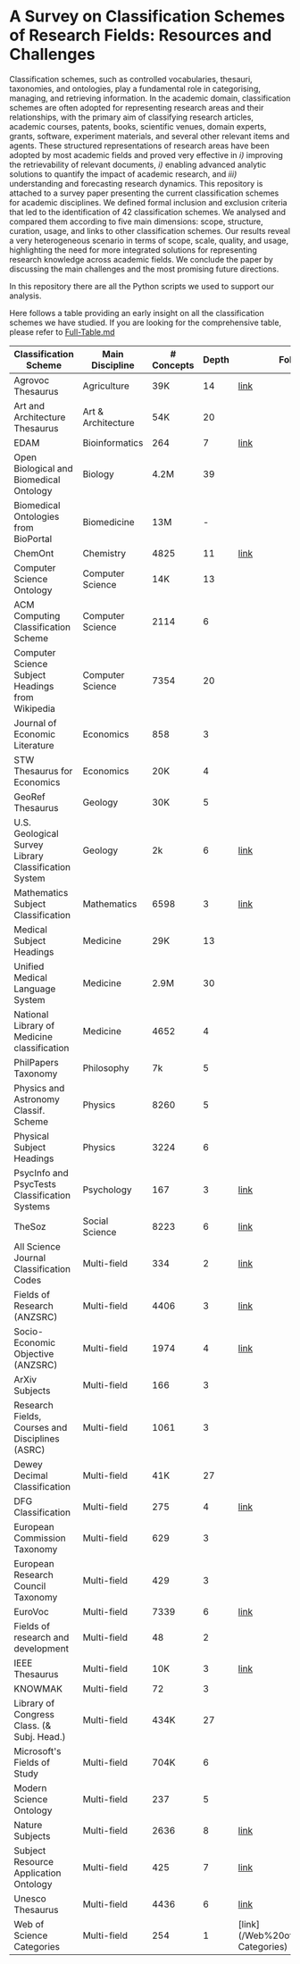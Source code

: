 # A Survey on Classification Schemes of Research Fields: Resources and Challenges

Classification schemes, such as controlled vocabularies, thesauri, taxonomies, and ontologies, play a fundamental role in categorising, managing, and retrieving information. In the academic domain, classification schemes are often adopted for representing research areas and their relationships, with the primary aim of classifying research articles, academic courses, patents, books, scientific venues, domain experts, grants, software, experiment materials, and several other relevant items and agents. These structured representations of research areas have been adopted by most academic fields and proved very effective in *i)* improving the retrievability of relevant documents, *i)* enabling advanced analytic solutions to quantify the impact of academic research, and *iii)* understanding and forecasting research dynamics. This repository is attached to a survey paper presenting the current classification schemes for academic disciplines. We defined formal inclusion and exclusion criteria that led to the identification of 42 classification schemes. We analysed and compared them according to five main dimensions: scope, structure, curation, usage, and links to other classification schemes. Our results reveal a very heterogeneous scenario in terms of scope, scale, quality, and usage, highlighting the need for more integrated solutions for representing research knowledge across academic fields. We conclude the paper by discussing the main challenges and the most promising future directions.

In this repository there are all the Python scripts we used to support our analysis.


Here follows a table providing an early insight on all the classification schemes we have studied. If you are looking for the comprehensive table, please refer to [Full-Table.md](/Full%2DTable.md)


| Classification Scheme                                | Main Discipline       | # Concepts | Depth | Folder   |
|------------------------------------------------------|-----------------------|------------|-------|----------|
| Agrovoc Thesaurus                                    | Agriculture           | 39K        | 14    | [link](/Agrovoc%20Thesaurus) |
| Art and Architecture Thesaurus                       | Art \& Architecture   | 54K        | 20    |          |
| EDAM                                                 | Bioinformatics        | 264        | 7     |  [link](/EDAM)   |
| Open Biological and Biomedical Ontology              | Biology               | 4.2M       | 39    |          |
| Biomedical Ontologies from BioPortal                 | Biomedicine           | 13M        | -     |          |
| ChemOnt                                              | Chemistry             | 4825       | 11    | [link](/ChemOnt) |
| Computer Science Ontology                            | Computer Science      | 14K        | 13    |          |
| ACM Computing Classification Scheme                  | Computer Science      | 2114       | 6     |          |
| Computer Science Subject Headings from Wikipedia     | Computer Science      | 7354       | 20    |          |
| Journal of Economic Literature                       | Economics             | 858        | 3     |          |
| STW Thesaurus for Economics                          | Economics             | 20K        | 4     |          |
| GeoRef Thesaurus                                     | Geology               | 30K        | 5     |          |
| U.S. Geological Survey Library Classification System | Geology               | 2k         | 6     |  [link](/U.S.%20Geological%20Survey)   |
| Mathematics Subject Classification                   | Mathematics           | 6598       | 3     | [link](/Mathematics%20Subject%20Classification) |
| Medical Subject Headings                             | Medicine              | 29K        | 13    |          |
| Unified Medical Language System                      | Medicine              | 2.9M       | 30    |          |
| National Library of Medicine classification          | Medicine              | 4652       | 4     |          |
| PhilPapers Taxonomy                                  | Philosophy            | 7k         | 5     |          |
| Physics and Astronomy Classif. Scheme                | Physics               | 8260       | 5     |          |
| Physical Subject Headings                            | Physics               | 3224       | 6     |          |
| PsycInfo and PsycTests Classification Systems        | Psychology            | 167        | 3     |  [link](PsycInfo520and%20PsycTests%20Classification%20Systems)  |
| TheSoz                                               | Social Science        | 8223       | 6     |  [link](/TheSoz)  |
| All Science Journal Classification Codes             | Multi-field           | 334        | 2     |  [link](/All%20Science%20Journal%20Classification%20Codes)  |
| Fields of Research (ANZSRC)                          | Multi-field           | 4406       | 3     | [link](/ANZSRC%20Fields%20of%20Research) |
| Socio-Economic Objective (ANZSRC)                    | Multi-field           | 1974        | 4     |  [link](/ANZSRC%20Socio-Economic%20Objective)  |
| ArXiv Subjects                                       | Multi-field           | 166        | 3     |          |
| Research Fields, Courses and Disciplines (ASRC)      | Multi-field           | 1061       | 3     |          |
| Dewey Decimal Classification                         | Multi-field           | 41K        | 27    |          |
| DFG Classification                                   | Multi-field           | 275        | 4     |  [link](/DFG%20Classification)  |
| European Commission Taxonomy                         | Multi-field           | 629        | 3     |          |
| European Research Council Taxonomy                   | Multi-field           | 429        | 3     |          |
| EuroVoc                                              | Multi-field           | 7339       | 6     |  [link](/EuroVoc)  |
| Fields of research and development                   | Multi-field           | 48         | 2     |          |
| IEEE Thesaurus                                       | Multi-field           | 10K        | 3     | [link](/IEEE%20Thesaurus)  |
| KNOWMAK                                              | Multi-field           | 72         | 3     |          |
| Library of Congress Class. (\& Subj. Head.)          | Multi-field           | 434K       | 27    |          |
| Microsoft's Fields of Study                          | Multi-field           | 704K       | 6     |          |
| Modern Science Ontology                              | Multi-field           | 237        | 5     |          |
| Nature Subjects                                      | Multi-field           | 2636       | 8     |  [link](/Nature%20Subjects)          |
| Subject Resource Application Ontology                | Multi-field           | 425        | 7     | [link](/Subject%20Resource%20Application%20Ontology)  |
| Unesco Thesaurus                                     | Multi-field           | 4436       | 6     |  [link](/Unesco%20Thesaurus)   |
| Web of Science Categories                            | Multi-field           | 254        | 1     |  [link](/Web%20of%20Science Categories)  |


